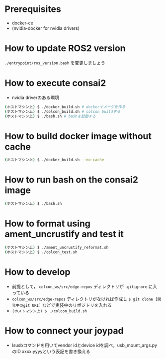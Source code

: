 # Prerequisites
- docker-ce
- (nvidia-docker for nvidia drivers)

# How to update ROS2 version
`./entrypoint/ros_version.bash` を変更しましょう

# How to execute consai2
- nvidia driverのある環境
```bash
(ホストマシン上) $ ./docker_build.sh # dockerイメージを作る
(ホストマシン上) $ ./colcon_build.sh # colcon buildする
(ホストマシン上) $ ./bash.sh # bashを起動する
```

# How to build docker image without cache
```bash
(ホストマシン上) $ ./docker_build.sh --no-cache
```

# How to run bash on the consai2 image

```bash
(ホストマシン上) $ ./bash.sh
```

# How to format using ament_uncrustify and test it
```bash
(ホストマシン上) $ ./ament_uncrustify_reformat.sh
(ホストマシン上) $ ./colcon_test.sh
```

# How to develop
- 前提として， `colcon_ws/src/edge-repos` ディレクトリが `.gitignore` に入っている
- `colcon_ws/src/edge-repos` ディレクトリがなければ作成し `$ git clone [開発中のgit URI]` などで実装中のリポジトリを入れる
- `(ホストマシン上) $ ./colcon_build.sh`

# How to connect your joypad
- lsusbコマンドを用いてvendor idとdevice idを調べ，usb_mount_args.pyのID xxxx:yyyyという表記を書き換える
